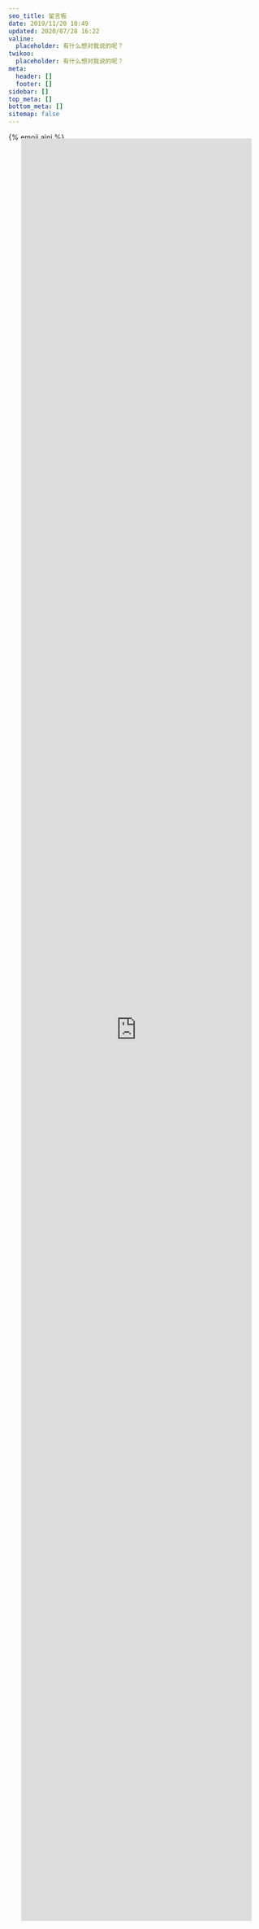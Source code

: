 ```yaml
---
seo_title: 留言板
date: 2019/11/20 10:49
updated: 2020/07/28 16:22
valine:
  placeholder: 有什么想对我说的呢？
twikoo:
  placeholder: 有什么想对我说的呢？
meta:
  header: []
  footer: []
sidebar: []
top_meta: []
bottom_meta: []
sitemap: false
---
```


<style>.szyink-cloud-music{text-align: center;}</style>

<p class="p center logo ultra ">{% emoji aini %}</p>

<div style="margin-top: -20px"></div>

<div class="szyink-cloud-music">
<iframe width="90%" height="90%" class="embed-show" src="https://cloud.adc.ink/#fileView&path=https%3A%2F%2Fcloud.adc.ink%2F%3Fexplorer%2Fshare%2Ffile%26hash%3D4b63i9PCFP5Ps73Vr6Bct6Up9A9FB1EN9LerNu3vVdDa575pmJBAxHES9yjXEczuVA%26name%3D%2FYOASOBI%2520-%2520%25E3%2581%2582%25E3%2581%25AE%25E5%25A4%25A2%25E3%2582%2592%25E3%2581%25AA%25E3%2581%259E%25E3%2581%25A3%25E3%2581%25A6%2520%2528%25E6%258F%258F%25E7%25BB%2598%25E7%259D%2580%25E9%2582%25A3%25E5%259C%25BA%25E6%25A2%25A6%2529.mp3%26_etag%3D970f0" allowtransparency="true" allowfullscreen="true" webkitallowfullscreen="true" mozallowfullscreen="true" frameborder="0" scrolling="no"></iframe>
</div>

<span class="p gray small right" id="artalk_visitors"><i class="fad fa-balloons fa-fw" style="display: inline-block;" aria-hidden="true"></i></span>

<div style="margin-top: -50px"></div>
